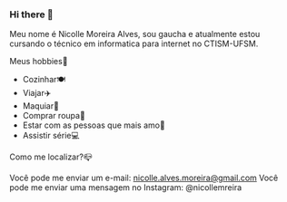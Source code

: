 ### Hi there 👋
Meu nome é Nicolle Moreira Alves, sou gaucha  e atualmente estou cursando o técnico em informatica para internet no CTISM-UFSM.

Meus hobbies🎯

- Cozinhar🍽️
- Viajar✈️
- Maquiar💄
- Comprar roupa👗
- Estar com as pessoas que mais amo💝
- Assistir série💻

Como me localizar?📪

Você pode me enviar um e-mail: nicolle.alves.moreira@gmail.com
Você pode me enviar uma mensagem no Instagram: @nicollemreira

